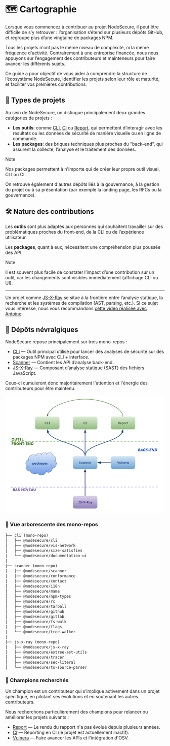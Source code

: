 # 🗺️ Cartographie

Lorsque vous commencez à contribuer au projet NodeSecure, il peut être difficile de s'y retrouver : l’organisation s’étend sur plusieurs dépôts GitHub, et regroupe plus d’une vingtaine de packages NPM.

Tous les projets n'ont pas le même niveau de complexité, ni la même fréquence d'activité. Contrairement à une entreprise financée, nous nous appuyons sur l’engagement des contributeurs et mainteneurs pour faire avancer les différents sujets.

Ce guide a pour objectif de vous aider à comprendre la structure de l’écosystème NodeSecure, identifier les projets selon leur rôle et maturité, et faciliter vos premières contributions.

## 🧱 Types de projets

Au sein de NodeSecure, on distingue principalement deux grandes catégories de projets :

- **Les outils**:  comme [CLI](https://github.com/NodeSecure/cli), [CI](https://github.com/NodeSecure/ci) ou [Report](https://github.com/NodeSecure/report), qui permettent d’interagir avec les résultats ou les données de sécurité de manière visuelle ou en ligne de commande.
- **Les packages**: des briques techniques plus proches du "back-end", qui assurent la collecte, l’analyse et le traitement des données.

> [!NOTE]
> Nos packages permettent à n'importe qui de créer leur propre outil visuel, CLI ou CI.

On retrouve également d'autres dépôts liés à la gouvernance, à la gestion du projet ou à sa présentation (par exemple la landing page, les RFCs ou la gouvernance).

## 🛠️ Nature des contributions

Les **outils** sont plus adaptés aux personnes qui souhaitent travailler sur des problématiques proches du front-end, de la CLI ou de l’expérience utilisateur.

Les **packages**, quant à eux, nécessitent une compréhension plus poussée des API.

> [!NOTE]
> Il est souvent plus facile de constater l’impact d’une contribution sur un outil, car les changements sont visibles immédiatement (affichage CLI ou UI).

---

Un projet comme [JS-X-Ray](https://github.com/NodeSecure/js-x-ray) se situe à la frontière entre l’analyse statique, la recherche et les systèmes de compilation (AST, parsing, etc.).
Si ce sujet vous intéresse, nous vous recommandons [cette vidéo réalisée avec Antoine](https://www.youtube.com/watch?v=8l2ByutdFJ8).

## 🧠 Dépôts névralgiques

NodeSecure repose principalement sur trois mono-repos :

- [CLI](https://github.com/NodeSecure/cli) — Outil principal utilisé pour lancer des analyses de sécurité sur des packages NPM avec CLI + interface.
- [Scanner](https://github.com/NodeSecure/scanner) — Contient les API d’analyse back-end.
- [JS-X-Ray](https://github.com/NodeSecure/js-x-ray) — Composant d’analyse statique (SAST) des fichiers JavaScript.

Ceux-ci cumuleront donc majoritairement l'attention et l'énergie des contributeurs pour être maintenu.

![cartographie](./images/cartographie.png)

### 🌳 Vue arborescente des mono-repos

```
├── cli (mono-repo)
│   ├── @nodesecure/cli
│   ├── @nodesecure/vis-network
│   ├── @nodesecure/size-satisfies
│   └── @nodesecure/documentation-ui
│
├── scanner (mono-repo)
│   ├── @nodesecure/scanner
│   ├── @nodesecure/conformance
│   ├── @nodesecure/contact
│   ├── @nodesecure/i18n
│   ├── @nodesecure/mama
│   ├── @nodesecure/npm-types
│   ├── @nodesecure/rc
│   ├── @nodesecure/tarball
│   ├── @nodesecure/github
│   ├── @nodesecure/gitlab
│   ├── @nodesecure/fs-walk
│   ├── @nodesecure/flags
│   └── @nodesecure/tree-walker
│
├── js-x-ray (mono-repo)
│   ├── @nodesecure/js-x-ray
│   ├── @nodesecure/estree-ast-utils
│   ├── @nodesecure/tracer
│   ├── @nodesecure/sec-literal
│   └── @nodesecure/ts-source-parser
```

### 🏅 Champions recherchés

Un champion est un contributeur qui s’implique activement dans un projet spécifique, en pilotant ses évolutions et en soutenant les autres contributeurs.

Nous recherchons particulièrement des champions pour relancer ou améliorer les projets suivants :

- [Report](https://github.com/NodeSecure/report) — Le rendu du rapport n'a pas évolué depuis plusieurs années.
- [CI](https://github.com/NodeSecure/ci) — Reporting en CI (le projet est actuellement inactif).
- [Vulnera](https://github.com/NodeSecure/vulnera) — Faire avancer les APIs et l'intégration d'OSV.
